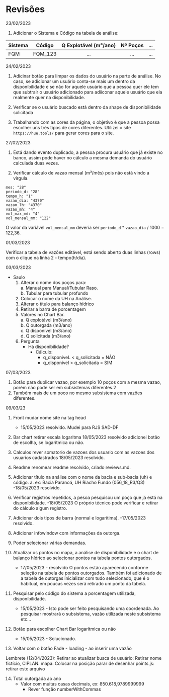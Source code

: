# Revisões

23/02/2023 <br>
1. Adicionar o Sistema e Código na tabela de análise: 

| Sistema| Código | Q Explotável (m³/ano) | Nº Poços | ... |
|:---|:---:|:---:|:---:|---: 
| FQM     | FQM_123 |...       |...       | ...|

24/02/2023 <br>
1. Adicinar botão para limpar os dados do usuário na parte de análise. No caso, se adicionar um usuário conta-se mais um dentro da disponibilidade e se não for aquele usuário que a pessoa quer ele tem que subtrair o usuário adicionado para adiiconar aquele usuário que ela realmente quer na disponibilidade.

2. Verificar se o usuário buscado está dentro da shape de disponibilidade solicitada

3. Trabalhando com as cores da página, o objetivo é que a pessoa possa escolher uns três tipos de cores diferentes.
Utilizei o site `https://hue.tools/` para gerar cores para o site.

27/02/2023
1. Está dando evento duplicado, a pessoa procura usuário que já existe no banco, assim pode haver no cálculo a mesma demanda do usuário calculada duas vezes.

2. Verificar cálculo de vazao mensal (m³/mês) pois não está vindo a vírgula.

```
mes: "28"
periodo_d: "28"
tempo_h: "1"
vazao_dia: "4370"
vazao_lh: "4370"
vazao_mh: "4"
vol_max_md: "4"
vol_mensal_mm: "122"

```
O valor da variável `vol_mensal_mm` deveria ser `periodo_d` * `vazao_dia` / 1000 = 122,36.


01/03/2023

Verificar a tabela de vazões editável, está sendo aberto duas linhas (rows) com o clique na linha 2 - tempo(h/dia).

03/03/2023
 * Saulo <br>
    1. Alterar o nome dos poços para:<br>
        a. Manual para Manual/Tubular Raso. <br>
        b. Tubular para tubular profundo
    2. Colocar o nome da UH na Análise.
    3. Alterar o título para balanço hídrico
    4. Retirar a barra de porcentagem
    5. Valores no Chart Bar.<br>
        a. Q explotável (m3/ano)<br>
        b. Q outorgada (m3/ano)<br>
        c. Q disponível (m3/ano)<br>
        d. Q solicitada (m3/ano)<br>
    6. Pergunta
        * Há disponibilidade? <br>
            - Cálculo: 
                * q_disponiveL < q_solicitada = NÃO
                * q_disponivel > q_solicitada = SIM

07/03/2023

1. Botão para duplicar vazao, por exemplo 10 poços com a mesma vazao, porém não pode ser em subsistemas diferentes.2
2. Também mais de um poco no mesmo subsistema com vazões diferentes.

09/03/23

1. Front 
    mudar nome site na tag head
    - 15/05/2023 resolvido.
    Mudei para RJS SAD-DF

2. Bar chart 
    retirar escala logaritma
    18/05/2023 resolvido
        adicionei botão de escolha, se logarítmica ou não.

3. Calculos
    rever somatorio de vazoes dos usuario com as vazoes dos usuarios cadastrados
    18/05/2023 resolvido.

4. Readme 
    renomear readme
        resolvido, criado reviews.md.

5. Adicionar título na análise com o nome da bacia e sub-bacia (uh) e código.
    a. ex: Bacia  Paranoá, UH Riacho Fundo (056_18_R3/Q3)
    -18/05/2023 resolvido.

6. Verificar registros repetidos, a pesoa pesquisou um poço que já está na disponibilidade.
    -18/05/2023
        O próprio técnico pode verificar e retirar do cálculo algum registro.
7.  Adicionar dois tipos de barra (normal e logarítima).
    -17/05/2023 resolvido.

8. Adicionar infowindow com informações da outorga.

9. Poder selecionar várias demandas.

10. Atualizar os pontos no mapa, a análise de disponibilidade e o chart de balanço hídrico ao selecionar pontos na tabela pontos outorgados.
    - 17/05/2023 - resolvido
    O pontos estão aparecendo conforme seleção na tabela de pontos outorgados. Também foi adicionado de a tabela de outorgas inicializar com tudo selecionado, que é o habitual, em poucas vezes será retirado um ponto da tabela.

11. Pesquisar pelo código do sistema a porcentagem utilizada, disponibilidade.
    - 15/05/2023 - Isto pode ser feito pesquisando uma coordenada. Ao pesquisar mostrará o subsistema, vazão utilizada neste subsistema etc...
   
12. Botão para escolher Chart Bar logarítmica ou não
    - 15/05/2023 - Solucionado.

13. Voltar com o botão Fade - loading - ao inserir uma vazão


Lembrete (12/04/2023): 
    Retirar ao atualizar
        busca de usuário: Retirar nome fictício, CIPLAN.
        mapa: Colocar na posição parar de desenhar
        points.js: retirar este arquivo


14. Total outorgada ao ano
    - Valor com muitas casas decimais, ex: 850.618,9789999999
        - Rever função numberWithCommas
